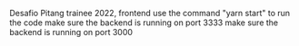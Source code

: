 Desafio Pitang trainee 2022, frontend
use the command "yarn start" to run the code
make sure the backend is running on port 3333
make sure the backend is running on port 3000
